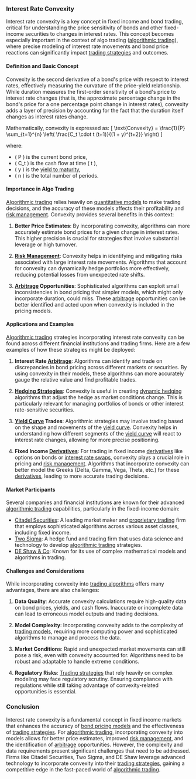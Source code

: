 ### Interest Rate Convexity

Interest rate convexity is a key concept in fixed income and bond trading, critical for understanding the price sensitivity of bonds and other fixed-income securities to changes in interest rates. This concept becomes especially important in the context of algo trading ([algorithmic trading](../a/algorithmic_trading.md)), where precise modeling of interest rate movements and bond price reactions can significantly impact [trading strategies](../t/trading_strategies.md) and outcomes. 

#### Definition and Basic Concept

Convexity is the second derivative of a bond's price with respect to interest rates, effectively measuring the curvature of the price-yield relationship. While duration measures the first-order sensitivity of a bond's price to interest rate changes (that is, the approximate percentage change in the bond's price for a one percentage point change in interest rates), convexity adds a layer of precision by accounting for the fact that the duration itself changes as interest rates change. 

Mathematically, convexity is expressed as:
\[ \text{Convexity} = \frac{1}{P} \sum_{t=1}^{n} \left( \frac{C_t \cdot t (t+1)}{(1 + y)^{t+2}} \right) \]

where:
- \( P \) is the current bond price,
- \( C_t \) is the cash flow at time \( t \),
- \( y \) is the [yield to maturity](../y/yield_to_maturity.md),
- \( n \) is the total number of periods.

#### Importance in Algo Trading

[Algorithmic trading](../a/algorithmic_trading.md) relies heavily on [quantitative models](../q/quantitative_models.md) to make trading decisions, and the accuracy of these models affects their profitability and [risk management](../r/risk_management.md). Convexity provides several benefits in this context:

1. **Better Price Estimates**: By incorporating convexity, algorithms can more accurately estimate bond prices for a given change in interest rates. This higher precision is crucial for strategies that involve substantial leverage or high turnover.

2. **[Risk Management](../r/risk_management.md)**: Convexity helps in identifying and mitigating risks associated with large interest rate movements. Algorithms that account for convexity can dynamically hedge portfolios more effectively, reducing potential losses from unexpected rate shifts.

3. **[Arbitrage](../a/arbitrage.md) Opportunities**: Sophisticated algorithms can exploit small inconsistencies in bond pricing that simpler models, which might only incorporate duration, could miss. These [arbitrage](../a/arbitrage.md) opportunities can be better identified and acted upon when convexity is included in the pricing models.

#### Applications and Examples

[Algorithmic trading](../a/algorithmic_trading.md) strategies incorporating interest rate convexity can be found across different financial institutions and trading firms. Here are a few examples of how these strategies might be deployed:

1. **Interest Rate [Arbitrage](../a/arbitrage.md)**: Algorithms can identify and trade on discrepancies in bond pricing across different markets or securities. By using convexity in their models, these algorithms can more accurately gauge the relative value and find profitable trades.

2. **[Hedging Strategies](../h/hedging_strategies.md)**: Convexity is useful in creating [dynamic hedging](../d/dynamic_hedging.md) algorithms that adjust the hedge as market conditions change. This is particularly relevant for managing portfolios of bonds or other interest rate-sensitive securities.

3. **[Yield Curve](../y/yield_curve.md) Trades**: Algorithmic strategies may involve trading based on the shape and movements of the [yield curve](../y/yield_curve.md). Convexity helps in understanding how different segments of the [yield curve](../y/yield_curve.md) will react to interest rate changes, allowing for more precise positioning.

4. **Fixed Income [Derivatives](../d/derivatives.md)**: For trading in fixed income [derivatives](../d/derivatives.md) like options on bonds or [interest rate swaps](../i/interest_rate_swaps.md), convexity plays a crucial role in pricing and [risk management](../r/risk_management.md). Algorithms that incorporate convexity can better model the Greeks (Delta, Gamma, Vega, Theta, etc.) for these [derivatives](../d/derivatives.md), leading to more accurate trading decisions.

#### Market Participants

Several companies and financial institutions are known for their advanced [algorithmic trading](../a/algorithmic_trading.md) capabilities, particularly in the fixed-income domain:

- [Citadel Securities](https://www.citadelsecurities.com/): A leading market maker and [proprietary trading](../p/proprietary_trading.md) firm that employs sophisticated algorithms across various asset classes, including fixed income.
- [Two Sigma](https://www.twosigma.com/): A hedge fund and trading firm that uses data science and technology to develop [algorithmic trading](../a/algorithmic_trading.md) strategies.
- [DE Shaw & Co](https://www.deshaw.com/): Known for its use of complex mathematical models and algorithms in trading. 

#### Challenges and Considerations

While incorporating convexity into [trading algorithms](../t/trading_algorithms.md) offers many advantages, there are also challenges:

1. **Data Quality**: Accurate convexity calculations require high-quality data on bond prices, yields, and cash flows. Inaccurate or incomplete data can lead to erroneous model outputs and trading decisions.

2. **Model Complexity**: Incorporating convexity adds to the complexity of [trading models](../t/trading_models.md), requiring more computing power and sophisticated algorithms to manage and process the data.

3. **Market Conditions**: Rapid and unexpected market movements can still pose a risk, even with convexity accounted for. Algorithms need to be robust and adaptable to handle extreme conditions.

4. **Regulatory Risks**: [Trading strategies](../t/trading_strategies.md) that rely heavily on complex modeling may face regulatory scrutiny. Ensuring compliance with regulations while still taking advantage of convexity-related opportunities is essential.

### Conclusion

Interest rate convexity is a fundamental concept in fixed income markets that enhances the accuracy of [bond pricing models](../b/bond_pricing_models.md) and the effectiveness of [trading strategies](../t/trading_strategies.md). For [algorithmic trading](../a/algorithmic_trading.md), incorporating convexity into models allows for better price estimates, improved [risk management](../r/risk_management.md), and the identification of [arbitrage](../a/arbitrage.md) opportunities. However, the complexity and data requirements present significant challenges that need to be addressed. Firms like Citadel Securities, Two Sigma, and DE Shaw leverage advanced technology to incorporate convexity into their [trading strategies](../t/trading_strategies.md), gaining a competitive edge in the fast-paced world of [algorithmic trading](../a/algorithmic_trading.md).
